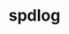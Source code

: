 ---
title: "spdlog"
layout: cache
categories: [package, develop]
meta: {"versions": ["1.10.0", "1.11.0", "1.9.2"], "compilers": ["gcc@=7.5.0", "oneapi@=2023.1.0", "oneapi@=2023.2.0"], "oss": ["ubuntu18.04", "ubuntu20.04"], "platforms": ["linux"], "targets": ["x86_64", "x86_64_v3"], "stacks": ["e4s-oneapi", "radiuss", "root"], "num_specs": 16, "num_specs_by_stack": {"radiuss": 14, "root": 16, "e4s-oneapi": 2}}
spec_details: [{"hash": "b33yo4dculjgt5az6zbxnde5xkvuvxer", "compiler": "gcc@=7.5.0", "versions": ["1.10.0"], "os": "ubuntu18.04", "platform": "linux", "target": "x86_64", "variants": ["build_system=cmake", "build_type=RelWithDebInfo", "~fmt_external", "~ipo", "+shared"], "stacks": ["radiuss", "root"], "size": "-", "tarball": "https://binaries.spack.io/develop/build_cache/linux-ubuntu18.04-x86_64/gcc-7.5.0/spdlog-1.10.0/linux-ubuntu18.04-x86_64-gcc-7.5.0-spdlog-1.10.0-b33yo4dculjgt5az6zbxnde5xkvuvxer.spack"}, {"hash": "5vkph23ysp5vduidviwr3kf5yjpvrrn2", "compiler": "gcc@=7.5.0", "versions": ["1.10.0"], "os": "ubuntu18.04", "platform": "linux", "target": "x86_64", "variants": ["build_system=cmake", "build_type=RelWithDebInfo", "~fmt_external", "~ipo", "+shared"], "stacks": ["radiuss", "root"], "size": "-", "tarball": "https://binaries.spack.io/develop/build_cache/linux-ubuntu18.04-x86_64/gcc-7.5.0/spdlog-1.10.0/linux-ubuntu18.04-x86_64-gcc-7.5.0-spdlog-1.10.0-5vkph23ysp5vduidviwr3kf5yjpvrrn2.spack"}, {"hash": "3aprnokpgwsjwgpt336y4y2dxhhicryd", "compiler": "gcc@=7.5.0", "versions": ["1.10.0"], "os": "ubuntu18.04", "platform": "linux", "target": "x86_64", "variants": ["build_system=cmake", "build_type=RelWithDebInfo", "~fmt_external", "~ipo", "+shared"], "stacks": ["radiuss", "root"], "size": "-", "tarball": "https://binaries.spack.io/develop/build_cache/linux-ubuntu18.04-x86_64/gcc-7.5.0/spdlog-1.10.0/linux-ubuntu18.04-x86_64-gcc-7.5.0-spdlog-1.10.0-3aprnokpgwsjwgpt336y4y2dxhhicryd.spack"}, {"hash": "t5sjbvssreqdbypn56gp3efoyobbh34b", "compiler": "gcc@=7.5.0", "versions": ["1.10.0"], "os": "ubuntu18.04", "platform": "linux", "target": "x86_64", "variants": ["build_system=cmake", "build_type=RelWithDebInfo", "~fmt_external", "~ipo", "+shared"], "stacks": ["radiuss", "root"], "size": "-", "tarball": "https://binaries.spack.io/develop/build_cache/linux-ubuntu18.04-x86_64/gcc-7.5.0/spdlog-1.10.0/linux-ubuntu18.04-x86_64-gcc-7.5.0-spdlog-1.10.0-t5sjbvssreqdbypn56gp3efoyobbh34b.spack"}, {"hash": "r4uvl45ng5d7rzt5hqp4crfyoiu4dxvw", "compiler": "gcc@=7.5.0", "versions": ["1.11.0"], "os": "ubuntu18.04", "platform": "linux", "target": "x86_64", "variants": ["build_system=cmake", "build_type=RelWithDebInfo", "~fmt_external", "~ipo", "+shared"], "stacks": ["radiuss", "root"], "size": "-", "tarball": "https://binaries.spack.io/develop/build_cache/linux-ubuntu18.04-x86_64/gcc-7.5.0/spdlog-1.11.0/linux-ubuntu18.04-x86_64-gcc-7.5.0-spdlog-1.11.0-r4uvl45ng5d7rzt5hqp4crfyoiu4dxvw.spack"}, {"hash": "mqhmmayvlsif4m65goxcl7bgddmklugv", "compiler": "gcc@=7.5.0", "versions": ["1.11.0"], "os": "ubuntu18.04", "platform": "linux", "target": "x86_64", "variants": ["build_system=cmake", "build_type=RelWithDebInfo", "~fmt_external", "generator=make", "~ipo", "+shared"], "stacks": ["radiuss", "root"], "size": "-", "tarball": "https://binaries.spack.io/develop/build_cache/linux-ubuntu18.04-x86_64/gcc-7.5.0/spdlog-1.11.0/linux-ubuntu18.04-x86_64-gcc-7.5.0-spdlog-1.11.0-mqhmmayvlsif4m65goxcl7bgddmklugv.spack"}, {"hash": "xa7wt4rjhahvtxrtot7bileelqjzfnj2", "compiler": "gcc@=7.5.0", "versions": ["1.9.2"], "os": "ubuntu18.04", "platform": "linux", "target": "x86_64", "variants": ["build_type=RelWithDebInfo", "~ipo", "+shared"], "stacks": ["radiuss", "root"], "size": "-", "tarball": "https://binaries.spack.io/develop/build_cache/linux-ubuntu18.04-x86_64/gcc-7.5.0/spdlog-1.9.2/linux-ubuntu18.04-x86_64-gcc-7.5.0-spdlog-1.9.2-xa7wt4rjhahvtxrtot7bileelqjzfnj2.spack"}, {"hash": "bcy7t4gwa2hwtulagp7kfplhgtfk6luy", "compiler": "gcc@=7.5.0", "versions": ["1.9.2"], "os": "ubuntu18.04", "platform": "linux", "target": "x86_64", "variants": ["build_type=RelWithDebInfo", "~ipo", "+shared"], "stacks": ["radiuss", "root"], "size": "-", "tarball": "https://binaries.spack.io/develop/build_cache/linux-ubuntu18.04-x86_64/gcc-7.5.0/spdlog-1.9.2/linux-ubuntu18.04-x86_64-gcc-7.5.0-spdlog-1.9.2-bcy7t4gwa2hwtulagp7kfplhgtfk6luy.spack"}, {"hash": "vs6dzbxgi6r2p3njhq5dvm3xk3ws5m3g", "compiler": "gcc@=7.5.0", "versions": ["1.9.2"], "os": "ubuntu18.04", "platform": "linux", "target": "x86_64", "variants": ["build_type=RelWithDebInfo", "~ipo", "+shared"], "stacks": ["radiuss", "root"], "size": "-", "tarball": "https://binaries.spack.io/develop/build_cache/linux-ubuntu18.04-x86_64/gcc-7.5.0/spdlog-1.9.2/linux-ubuntu18.04-x86_64-gcc-7.5.0-spdlog-1.9.2-vs6dzbxgi6r2p3njhq5dvm3xk3ws5m3g.spack"}, {"hash": "jjcyi5bicd73le5zxtxajv4wgcyxqvsz", "compiler": "gcc@=7.5.0", "versions": ["1.9.2"], "os": "ubuntu18.04", "platform": "linux", "target": "x86_64", "variants": ["build_type=RelWithDebInfo", "~ipo", "+shared"], "stacks": ["radiuss", "root"], "size": "-", "tarball": "https://binaries.spack.io/develop/build_cache/linux-ubuntu18.04-x86_64/gcc-7.5.0/spdlog-1.9.2/linux-ubuntu18.04-x86_64-gcc-7.5.0-spdlog-1.9.2-jjcyi5bicd73le5zxtxajv4wgcyxqvsz.spack"}, {"hash": "edpvilp6gn7lew4qmn67rci7jaueojyi", "compiler": "gcc@=7.5.0", "versions": ["1.11.0"], "os": "ubuntu18.04", "platform": "linux", "target": "x86_64_v3", "variants": ["build_system=cmake", "build_type=Release", "~fmt_external", "generator=make", "~ipo", "+shared"], "stacks": ["radiuss", "root"], "size": "-", "tarball": "https://binaries.spack.io/develop/build_cache/linux-ubuntu18.04-x86_64_v3/gcc-7.5.0/spdlog-1.11.0/linux-ubuntu18.04-x86_64_v3-gcc-7.5.0-spdlog-1.11.0-edpvilp6gn7lew4qmn67rci7jaueojyi.spack"}, {"hash": "drbx37lgxwgytb2fi72v4onwkwqmtem2", "compiler": "gcc@=7.5.0", "versions": ["1.11.0"], "os": "ubuntu18.04", "platform": "linux", "target": "x86_64_v3", "variants": ["build_system=cmake", "build_type=RelWithDebInfo", "~fmt_external", "generator=make", "~ipo", "+shared"], "stacks": ["radiuss", "root"], "size": "-", "tarball": "https://binaries.spack.io/develop/build_cache/linux-ubuntu18.04-x86_64_v3/gcc-7.5.0/spdlog-1.11.0/linux-ubuntu18.04-x86_64_v3-gcc-7.5.0-spdlog-1.11.0-drbx37lgxwgytb2fi72v4onwkwqmtem2.spack"}, {"hash": "5dzfoiulikamg2xftutjfncptehejjdw", "compiler": "gcc@=7.5.0", "versions": ["1.11.0"], "os": "ubuntu18.04", "platform": "linux", "target": "x86_64_v3", "variants": ["build_system=cmake", "build_type=RelWithDebInfo", "~fmt_external", "generator=make", "~ipo", "+shared"], "stacks": ["radiuss", "root"], "size": "-", "tarball": "https://binaries.spack.io/develop/build_cache/linux-ubuntu18.04-x86_64_v3/gcc-7.5.0/spdlog-1.11.0/linux-ubuntu18.04-x86_64_v3-gcc-7.5.0-spdlog-1.11.0-5dzfoiulikamg2xftutjfncptehejjdw.spack"}, {"hash": "2sefujn7c2uuvgkgv6msyzzv2dhha3ai", "compiler": "gcc@=7.5.0", "versions": ["1.11.0"], "os": "ubuntu18.04", "platform": "linux", "target": "x86_64_v3", "variants": ["build_system=cmake", "build_type=RelWithDebInfo", "~fmt_external", "generator=make", "~ipo", "+shared"], "stacks": ["radiuss", "root"], "size": "-", "tarball": "https://binaries.spack.io/develop/build_cache/linux-ubuntu18.04-x86_64_v3/gcc-7.5.0/spdlog-1.11.0/linux-ubuntu18.04-x86_64_v3-gcc-7.5.0-spdlog-1.11.0-2sefujn7c2uuvgkgv6msyzzv2dhha3ai.spack"}, {"hash": "r4uazqs57r7lugvgbw3fi2fik6kwxqsk", "compiler": "oneapi@=2023.1.0", "versions": ["1.11.0"], "os": "ubuntu20.04", "platform": "linux", "target": "x86_64", "variants": ["build_system=cmake", "build_type=Release", "~fmt_external", "generator=make", "~ipo", "+shared"], "stacks": ["e4s-oneapi", "root"], "size": "-", "tarball": "https://binaries.spack.io/develop/build_cache/linux-ubuntu20.04-x86_64/oneapi-2023.1.0/spdlog-1.11.0/linux-ubuntu20.04-x86_64-oneapi-2023.1.0-spdlog-1.11.0-r4uazqs57r7lugvgbw3fi2fik6kwxqsk.spack"}, {"hash": "vxunwcvmlamekmlpssvoamkm6izexeqx", "compiler": "oneapi@=2023.2.0", "versions": ["1.11.0"], "os": "ubuntu20.04", "platform": "linux", "target": "x86_64", "variants": ["build_system=cmake", "build_type=Release", "~fmt_external", "generator=make", "~ipo", "+shared"], "stacks": ["e4s-oneapi", "root"], "size": "-", "tarball": "https://binaries.spack.io/develop/build_cache/linux-ubuntu20.04-x86_64/oneapi-2023.2.0/spdlog-1.11.0/linux-ubuntu20.04-x86_64-oneapi-2023.2.0-spdlog-1.11.0-vxunwcvmlamekmlpssvoamkm6izexeqx.spack"}]
---